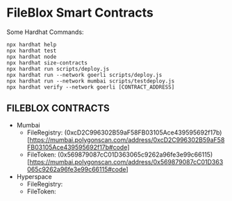 # FileBlox Smart Contracts

Some Hardhat Commands:

```shell
npx hardhat help
npx hardhat test
npx hardhat node
npx hardhat size-contracts
npx hardhat run scripts/deploy.js
npx hardhat run --network goerli scripts/deploy.js
npx hardhat run --network mumbai scripts/testdeploy.js
npx hardhat verify --network goerli [CONTRACT_ADDRESS]
```

## FILEBLOX CONTRACTS

- Mumbai
  - FileRegistry: (0xcD2C996302B59aF58FB03105Ace439595692f17b)[https://mumbai.polygonscan.com/address/0xcD2C996302B59aF58FB03105Ace439595692f17b#code]
  - FileToken: (0x569879087cC01D363065c9262a96fe3e99c66115)[https://mumbai.polygonscan.com/address/0x569879087cC01D363065c9262a96fe3e99c66115#code]
- Hyperspace
  - FileRegistry:
  - FileToken:
